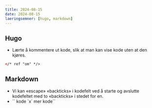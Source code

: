```yaml
---
title: 2024-08-15
date: 2024-08-15
laeringsemner: [hugo, markdown]
---
```

## Hugo
* Lærte å kommentere ut kode, slik at man kan vise kode uten at den kjøres. 
```html
</* ref "om" */> 
```

## Markdown
* Vi kan «escape» «backticks» i kodefelt ved å starte og avslutte kodefeltet med to  «backticks» i stedet for en.
* \`\` kode \`x\` mer kode\``

